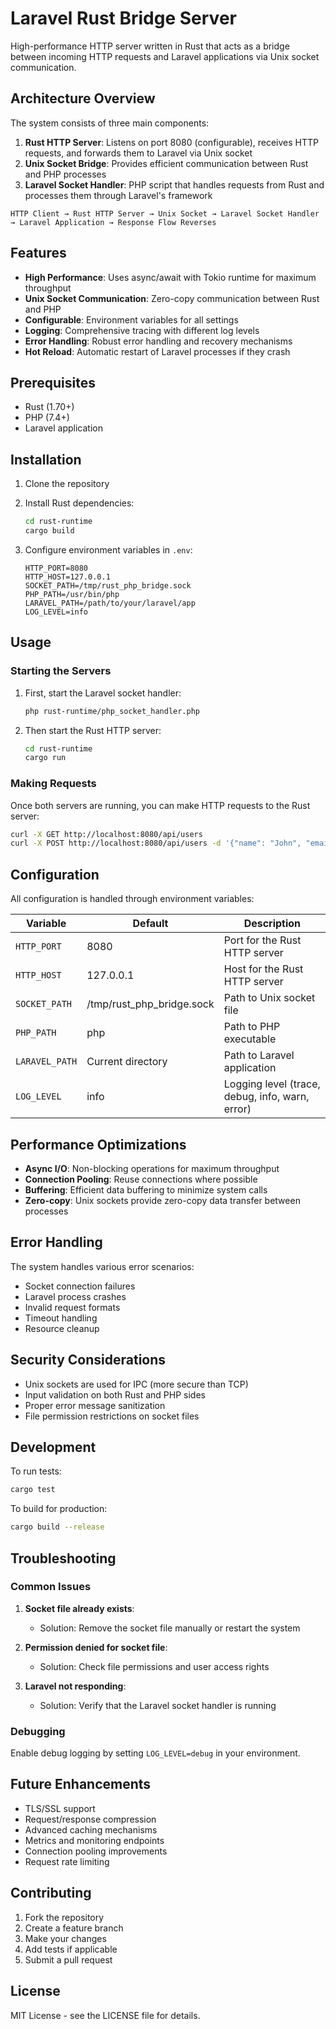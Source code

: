 # Laravel Rust Bridge Server

High-performance HTTP server written in Rust that acts as a bridge between incoming HTTP requests and Laravel applications via Unix socket communication.

## Architecture Overview

The system consists of three main components:

1. **Rust HTTP Server**: Listens on port 8080 (configurable), receives HTTP requests, and forwards them to Laravel via Unix socket
2. **Unix Socket Bridge**: Provides efficient communication between Rust and PHP processes
3. **Laravel Socket Handler**: PHP script that handles requests from Rust and processes them through Laravel's framework

```
HTTP Client → Rust HTTP Server → Unix Socket → Laravel Socket Handler → Laravel Application → Response Flow Reverses
```

## Features

- **High Performance**: Uses async/await with Tokio runtime for maximum throughput
- **Unix Socket Communication**: Zero-copy communication between Rust and PHP
- **Configurable**: Environment variables for all settings
- **Logging**: Comprehensive tracing with different log levels
- **Error Handling**: Robust error handling and recovery mechanisms
- **Hot Reload**: Automatic restart of Laravel processes if they crash

## Prerequisites

- Rust (1.70+)
- PHP (7.4+)
- Laravel application

## Installation

1. Clone the repository
2. Install Rust dependencies:
   ```bash
   cd rust-runtime
   cargo build
   ```

3. Configure environment variables in `.env`:
   ```env
   HTTP_PORT=8080
   HTTP_HOST=127.0.0.1
   SOCKET_PATH=/tmp/rust_php_bridge.sock
   PHP_PATH=/usr/bin/php
   LARAVEL_PATH=/path/to/your/laravel/app
   LOG_LEVEL=info
   ```

## Usage

### Starting the Servers

1. First, start the Laravel socket handler:
   ```bash
   php rust-runtime/php_socket_handler.php
   ```

2. Then start the Rust HTTP server:
   ```bash
   cd rust-runtime
   cargo run
   ```

### Making Requests

Once both servers are running, you can make HTTP requests to the Rust server:

```bash
curl -X GET http://localhost:8080/api/users
curl -X POST http://localhost:8080/api/users -d '{"name": "John", "email": "john@example.com"}'
```

## Configuration

All configuration is handled through environment variables:

| Variable | Default | Description |
|----------|---------|-------------|
| `HTTP_PORT` | 8080 | Port for the Rust HTTP server |
| `HTTP_HOST` | 127.0.0.1 | Host for the Rust HTTP server |
| `SOCKET_PATH` | /tmp/rust_php_bridge.sock | Path to Unix socket file |
| `PHP_PATH` | php | Path to PHP executable |
| `LARAVEL_PATH` | Current directory | Path to Laravel application |
| `LOG_LEVEL` | info | Logging level (trace, debug, info, warn, error) |

## Performance Optimizations

- **Async I/O**: Non-blocking operations for maximum throughput
- **Connection Pooling**: Reuse connections where possible
- **Buffering**: Efficient data buffering to minimize system calls
- **Zero-copy**: Unix sockets provide zero-copy data transfer between processes

## Error Handling

The system handles various error scenarios:

- Socket connection failures
- Laravel process crashes
- Invalid request formats
- Timeout handling
- Resource cleanup

## Security Considerations

- Unix sockets are used for IPC (more secure than TCP)
- Input validation on both Rust and PHP sides
- Proper error message sanitization
- File permission restrictions on socket files

## Development

To run tests:
```bash
cargo test
```

To build for production:
```bash
cargo build --release
```

## Troubleshooting

### Common Issues

1. **Socket file already exists**:
   - Solution: Remove the socket file manually or restart the system

2. **Permission denied for socket file**:
   - Solution: Check file permissions and user access rights

3. **Laravel not responding**:
   - Solution: Verify that the Laravel socket handler is running

### Debugging

Enable debug logging by setting `LOG_LEVEL=debug` in your environment.

## Future Enhancements

- TLS/SSL support
- Request/response compression
- Advanced caching mechanisms
- Metrics and monitoring endpoints
- Connection pooling improvements
- Request rate limiting

## Contributing

1. Fork the repository
2. Create a feature branch
3. Make your changes
4. Add tests if applicable
5. Submit a pull request

## License

MIT License - see the LICENSE file for details.